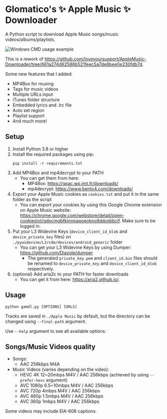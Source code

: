 # Glomatico's ✨ Apple Music ✨ Downloader
A Python script to download Apple Music songs/music videos/albums/playlists.

![Windows CMD usage example](https://i.imgur.com/byjqmGF.png)

This is a rework of https://github.com/loveyoursupport/AppleMusic-Downloader/tree/661a274d62586b521feec5a7de6bee0e230fdb7d.

Some new features that I added:
- MP4Box for muxing
- Tags for music videos
- Multiple URLs input
- iTunes folder structure
- Embedded lyrics and .lrc file
- Auto set region
- Playlist support
- And much more!

## Setup
1. Install Python 3.8 or higher
2. Install the required packages using pip: 
    ```
    pip install -r requirements.txt
    ```
3. Add MP4Box and mp4decrypt to your PATH
    * You can get them from here:
        * MP4Box: https://gpac.wp.imt.fr/downloads/
        * mp4decrypt: https://www.bento4.com/downloads/
4. Export your Apple Music cookies as `cookies.txt` and put it in the same folder as the script
    * You can export your cookies by using this Google Chrome extension on Apple Music website: https://chrome.google.com/webstore/detail/open-cookiestxt/gdocmgbfkjnnpapoeobnolbbkoibbcif. Make sure to be logged in.
5. Put your L3 Widevine Keys (`device_client_id_blob` and `device_private_key` files) on `./pywidevine/L3/cdm/devices/android_generic` folder
    * You can get your L3 Widevine Keys by using Dumper: https://github.com/Diazole/dumper
        * The generated `private_key.pem` and `client_id.bin` files should be renamed to `device_private_key` and `device_client_id_blob` respectively.
6. (optional) Add aria2c to your PATH for faster downloads
    * You can get it from here: https://aria2.github.io/.

## Usage
```
python gamdl.py [OPTIONS] [URLS]
```
Tracks are saved in `./Apple Music` by default, but the directory can be changed using `--final-path` argument.

Use `--help` argument to see all available options.

## Songs/Music Videos quality
* Songs:
    * AAC 256kbps M4A
* Music Videos (varies depending on the video):
    * HEVC 4K 12~20mbps M4V / AAC 256kbps (achieved by using `--prefer-hevc` argument)
    * AVC 1080p 6.5~10mbps M4V / AAC 256kbps
    * AVC 720p 4mbps M4V / AAC 256kbps
    * AVC 480p 1.5mbps M4V / AAC 256kbps
    * AVC 360p 1mbps M4V / AAC 256kbps

Some videos may include EIA-608 captions.
